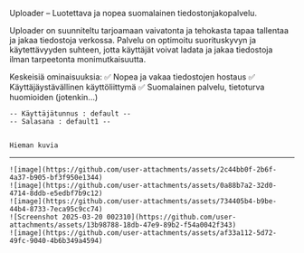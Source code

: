 Uploader – Luotettava ja nopea suomalainen tiedostonjakopalvelu.

Uploader on suunniteltu tarjoamaan vaivatonta ja tehokasta tapaa tallentaa ja jakaa tiedostoja verkossa. Palvelu on optimoitu suorituskyvyn ja käytettävyyden suhteen, jotta käyttäjät voivat ladata ja jakaa tiedostoja ilman tarpeetonta monimutkaisuutta.

Keskeisiä ominaisuuksia:
✅ Nopea ja vakaa tiedostojen hostaus
✅ Käyttäjäystävällinen käyttöliittymä
✅ Suomalainen palvelu, tietoturva huomioiden (jotenkin...)



    -- Käyttäjätunnus : default --
    -- Salasana : default1 --


    Hieman kuvia
---
    ![image](https://github.com/user-attachments/assets/2c44bb0f-2b6f-4a37-b905-bf3f950e1344)
    ![image](https://github.com/user-attachments/assets/0a88b7a2-32d0-4714-8ddb-e5edbf7b9c12)
    ![image](https://github.com/user-attachments/assets/734405b4-b9be-44b4-8733-7eca95c9cc74)
    ![Screenshot 2025-03-20 002310](https://github.com/user-attachments/assets/13b98788-18db-47e9-89b2-f54a0042f343)
    ![image](https://github.com/user-attachments/assets/af33a112-5d72-49fc-9040-4b6b349a4594)
    
